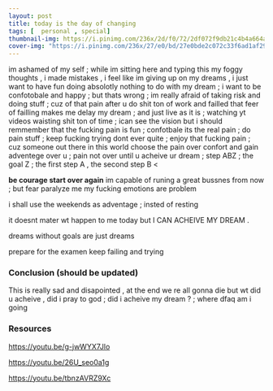 ```yaml
---
layout: post
title: today is the day of changing
tags: [  personal , special]
thumbnail-img: https://i.pinimg.com/236x/2d/f0/72/2df072f9db21c4b4a664a2823281018d.jpg
cover-img: "https://i.pinimg.com/236x/27/e0/bd/27e0bde2c072c33f6ad1af29d0344fb2.jpg"
---
```


im ashamed of my self ; while im sitting here and typing this my foggy thoughts , i made mistakes , i feel like im giving up on my dreams , i just want to have fun doing absolotly nothing to do with my dream ; i want to be confotobale and happy ; but thats wrong ; im really afraid of taking risk and doing stuff ; cuz of that pain after u do shit ton of work and failled that feer of failling makes me delay my dream ; and just live as it is ; watching yt videos waisting shit ton of time ; ican see the vision but i should remmember that the fucking pain is fun ; confotbale its the real pain ; do pain stuff ; keep fucking trying dont ever quite ; enjoy that fucking pain ; cuz someone out there in this world choose the pain over confort and gain adventege over u ; pain not over until u acheive ur dream ; step ABZ ; the goal Z ; the first step A , the second step B < 

**be courage start over again**
im capable of runing a great bussnes from now ; but fear paralyze me
my fucking emotions are problem 

i shall use the weekends as adventage ; insted of resting 

it doesnt mater wt happen to me today but I CAN ACHEIVE MY DREAM . 



dreams without goals are just dreams


prepare for the examen 
keep failing and trying 

### Conclusion (should be updated)

This is really sad and disapointed , at the end we re all gonna die but wt did u acheive , did i pray to god ; did i acheive my dream ? ; where dfaq am i going 

### Resources 

https://youtu.be/g-jwWYX7Jlo

https://youtu.be/26U_seo0a1g

https://youtu.be/tbnzAVRZ9Xc
